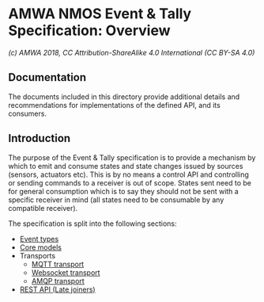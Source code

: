 # AMWA NMOS Event & Tally Specification: Overview

_(c) AMWA 2018, CC Attribution-ShareAlike 4.0 International (CC BY-SA 4.0)_

## Documentation

The documents included in this directory provide additional details and recommendations for implementations of the defined API, and its consumers.

## Introduction

The purpose of the Event & Tally specification is to provide a mechanism by which to emit and consume states and state changes issued by sources (sensors, actuators etc). This is by no means a control API and controlling or sending commands to a receiver is out of scope. States sent need to be for general consumption which is to say they should not be sent with a specific receiver in mind (all states need to be consumable by any compatible receiver).

The specification is split into the following sections:

* [Event types](2.0%20Event_types.md)
* [Core models](3.0%20Core_models.md)
* Transports
  * [MQTT transport](4.1%20MQTT_transport.md)
  * [Websocket transport](4.2%20Websocket_transport.md)
  * [AMQP transport](4.3%20AMQP_transport.md)
* [REST API (Late joiners)](5.0%20Rest_api_late_joiners.md)
